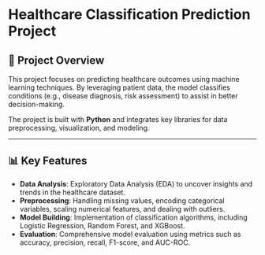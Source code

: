 # Healthcare Classification Prediction Project

## 🚀 Project Overview

This project focuses on predicting healthcare outcomes using machine learning techniques. By leveraging patient data, the model classifies conditions (e.g., disease diagnosis, risk assessment) to assist in better decision-making. 

The project is built with **Python** and integrates key libraries for data preprocessing, visualization, and modeling.

---

## 📊 Key Features

- **Data Analysis**: Exploratory Data Analysis (EDA) to uncover insights and trends in the healthcare dataset.  
- **Preprocessing**: Handling missing values, encoding categorical variables, scaling numerical features, and dealing with outliers.
- **Model Building**: Implementation of classification algorithms, including Logistic Regression, Random Forest, and XGBoost.
- **Evaluation**: Comprehensive model evaluation using metrics such as accuracy, precision, recall, F1-score, and AUC-ROC.
